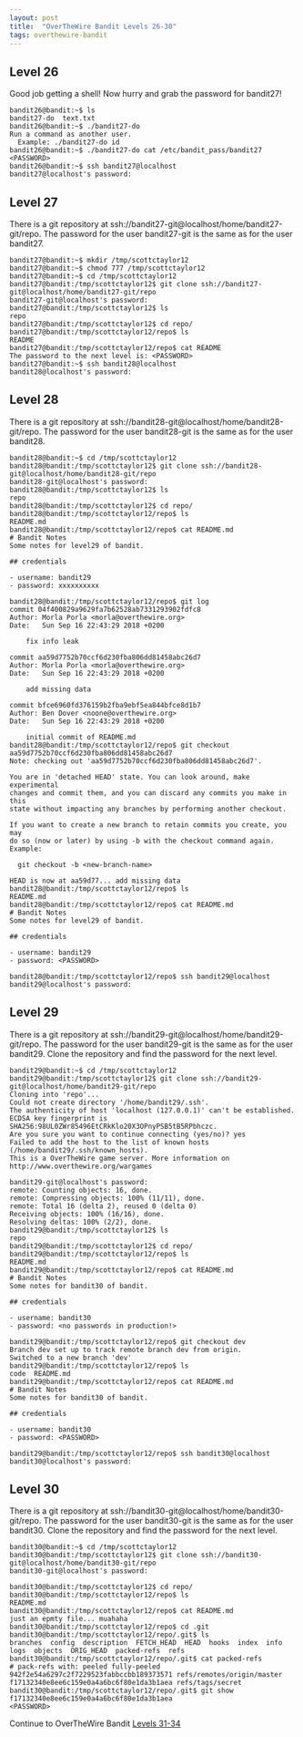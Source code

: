 ```yaml
---
layout: post
title:  "OverTheWire Bandit Levels 26-30"
tags: overthewire-bandit
---
```


## Level 26
Good job getting a shell! Now hurry and grab the password for bandit27!
```
bandit26@bandit:~$ ls
bandit27-do  text.txt
bandit26@bandit:~$ ./bandit27-do
Run a command as another user.
  Example: ./bandit27-do id
bandit26@bandit:~$ ./bandit27-do cat /etc/bandit_pass/bandit27
<PASSWORD>
bandit26@bandit:~$ ssh bandit27@localhost
bandit27@localhost's password:
```

## Level 27
There is a git repository at ssh://bandit27-git@localhost/home/bandit27-git/repo. The password for the user bandit27-git is the same as for the user bandit27.
```
bandit27@bandit:~$ mkdir /tmp/scottctaylor12
bandit27@bandit:~$ chmod 777 /tmp/scottctaylor12
bandit27@bandit:~$ cd /tmp/scottctaylor12
bandit27@bandit:/tmp/scottctaylor12$ git clone ssh://bandit27-git@localhost/home/bandit27-git/repo
bandit27-git@localhost's password:
bandit27@bandit:/tmp/scottctaylor12$ ls
repo
bandit27@bandit:/tmp/scottctaylor12$ cd repo/
bandit27@bandit:/tmp/scottctaylor12/repo$ ls
README
bandit27@bandit:/tmp/scottctaylor12/repo$ cat README
The password to the next level is: <PASSWORD>
bandit27@bandit:~$ ssh bandit28@localhost
bandit28@localhost's password:
```

## Level 28
There is a git repository at ssh://bandit28-git@localhost/home/bandit28-git/repo. The password for the user bandit28-git is the same as for the user bandit28.
```
bandit28@bandit:~$ cd /tmp/scottctaylor12
bandit28@bandit:/tmp/scottctaylor12$ git clone ssh://bandit28-git@localhost/home/bandit28-git/repo
bandit28-git@localhost's password:
bandit28@bandit:/tmp/scottctaylor12$ ls
repo
bandit28@bandit:/tmp/scottctaylor12$ cd repo/
bandit28@bandit:/tmp/scottctaylor12/repo$ ls
README.md
bandit28@bandit:/tmp/scottctaylor12/repo$ cat README.md
# Bandit Notes
Some notes for level29 of bandit.

## credentials

- username: bandit29
- password: xxxxxxxxxx

bandit28@bandit:/tmp/scottctaylor12/repo$ git log
commit 04f400829a9629fa7b62528ab7331293902fdfc8
Author: Morla Porla <morla@overthewire.org>
Date:   Sun Sep 16 22:43:29 2018 +0200

    fix info leak

commit aa59d7752b70ccf6d230fba806dd81458abc26d7
Author: Morla Porla <morla@overthewire.org>
Date:   Sun Sep 16 22:43:29 2018 +0200

    add missing data

commit bfce6960fd376159b2fba9ebf5ea844bfce8d1b7
Author: Ben Dover <noone@overthewire.org>
Date:   Sun Sep 16 22:43:29 2018 +0200

    initial commit of README.md
bandit28@bandit:/tmp/scottctaylor12/repo$ git checkout aa59d7752b70ccf6d230fba806dd81458abc26d7
Note: checking out 'aa59d7752b70ccf6d230fba806dd81458abc26d7'.

You are in 'detached HEAD' state. You can look around, make experimental
changes and commit them, and you can discard any commits you make in this
state without impacting any branches by performing another checkout.

If you want to create a new branch to retain commits you create, you may
do so (now or later) by using -b with the checkout command again. Example:

  git checkout -b <new-branch-name>

HEAD is now at aa59d77... add missing data
bandit28@bandit:/tmp/scottctaylor12/repo$ ls
README.md
bandit28@bandit:/tmp/scottctaylor12/repo$ cat README.md
# Bandit Notes
Some notes for level29 of bandit.

## credentials

- username: bandit29
- password: <PASSWORD>

bandit28@bandit:/tmp/scottctaylor12/repo$ ssh bandit29@localhost
bandit29@localhost's password:
```
## Level 29
There is a git repository at ssh://bandit29-git@localhost/home/bandit29-git/repo. The password for the user bandit29-git is the same as for the user bandit29.
Clone the repository and find the password for the next level.
```
bandit29@bandit:~$ cd /tmp/scottctaylor12
bandit29@bandit:/tmp/scottctaylor12$ git clone ssh://bandit29-git@localhost/home/bandit29-git/repo
Cloning into 'repo'...
Could not create directory '/home/bandit29/.ssh'.
The authenticity of host 'localhost (127.0.0.1)' can't be established.
ECDSA key fingerprint is SHA256:98UL0ZWr85496EtCRkKlo20X3OPnyPSB5tB5RPbhczc.
Are you sure you want to continue connecting (yes/no)? yes
Failed to add the host to the list of known hosts (/home/bandit29/.ssh/known_hosts).
This is a OverTheWire game server. More information on http://www.overthewire.org/wargames

bandit29-git@localhost's password:
remote: Counting objects: 16, done.
remote: Compressing objects: 100% (11/11), done.
remote: Total 16 (delta 2), reused 0 (delta 0)
Receiving objects: 100% (16/16), done.
Resolving deltas: 100% (2/2), done.
bandit29@bandit:/tmp/scottctaylor12$ ls
repo
bandit29@bandit:/tmp/scottctaylor12$ cd repo/
bandit29@bandit:/tmp/scottctaylor12/repo$ ls
README.md
bandit29@bandit:/tmp/scottctaylor12/repo$ cat README.md
# Bandit Notes
Some notes for bandit30 of bandit.

## credentials

- username: bandit30
- password: <no passwords in production!>

bandit29@bandit:/tmp/scottctaylor12/repo$ git checkout dev
Branch dev set up to track remote branch dev from origin.
Switched to a new branch 'dev'
bandit29@bandit:/tmp/scottctaylor12/repo$ ls
code  README.md
bandit29@bandit:/tmp/scottctaylor12/repo$ cat README.md
# Bandit Notes
Some notes for bandit30 of bandit.

## credentials

- username: bandit30
- password: <PASSWORD>

bandit29@bandit:/tmp/scottctaylor12/repo$ ssh bandit30@localhost
bandit30@localhost's password:
```

## Level 30
There is a git repository at ssh://bandit30-git@localhost/home/bandit30-git/repo. The password for the user bandit30-git is the same as for the user bandit30.
Clone the repository and find the password for the next level.
```
bandit30@bandit:~$ cd /tmp/scottctaylor12
bandit30@bandit:/tmp/scottctaylor12$ git clone ssh://bandit30-git@localhost/home/bandit30-git/repo
bandit30-git@localhost's password:

bandit30@bandit:/tmp/scottctaylor12$ cd repo/
bandit30@bandit:/tmp/scottctaylor12/repo$ ls
README.md
bandit30@bandit:/tmp/scottctaylor12/repo$ cat README.md
just an epmty file... muahaha
bandit30@bandit:/tmp/scottctaylor12/repo$ cd .git
bandit30@bandit:/tmp/scottctaylor12/repo/.git$ ls
branches  config  description  FETCH_HEAD  HEAD  hooks  index  info  logs  objects  ORIG_HEAD  packed-refs  refs
bandit30@bandit:/tmp/scottctaylor12/repo/.git$ cat packed-refs
# pack-refs with: peeled fully-peeled
942f2e54a6297c2f7229523fabbccbb189373571 refs/remotes/origin/master
f17132340e8ee6c159e0a4a6bc6f80e1da3b1aea refs/tags/secret
bandit30@bandit:/tmp/scottctaylor12/repo/.git$ git show f17132340e8ee6c159e0a4a6bc6f80e1da3b1aea
<PASSWORD>
```

Continue to OverTheWire Bandit [Levels 31-34](https://scottctaylor12.github.io/otw-bandit31-34.html)
